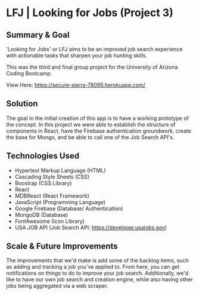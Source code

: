# LFJ | Looking for Jobs (Project 3)

## Summary & Goal

'Looking for Jobs' or LFJ aims to be an improved job search experience with actionable tasks that sharpen your job hunting skills.

This was the third and final group project for the University of Arizona Coding Bootcamp.

View Here: https://secure-sierra-78095.herokuapp.com/

## Solution

The goal in the initial creation of this app is to have a working prototype of the concept. In this project we were able to establish the structure of components in React, have the Firebase authentication groundwork, create the base for Mongo, and be able to call one of the Job Search API's.

## Technologies Used

- Hypertext Markup Language (HTML)
- Cascading Style Sheets (CSS)
- Boostrap (CSS Library)
- React
- MDBReact (React Framework)
- JavaScript (Programming Language)
- Google Firebase (Database/ Authentication)
- MongoDB (Database)
- FontAwesome (Icon Library)
- USA JOB API (Job Search API: https://developer.usajobs.gov)

## Scale & Future Improvements

The improvements that we'd make is add some of the backlog items, such as adding and tracking a job you've applied to. From here, you can get notifications on things to do to improve your job search. Additionally, we'd like to have our own job search and creation engine, while also having other jobs being aggregated via a web scraper.
